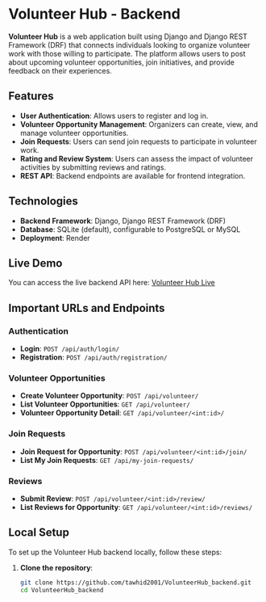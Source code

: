 # Volunteer Hub - Backend

**Volunteer Hub** is a web application built using Django and Django REST Framework (DRF) that connects individuals looking to organize volunteer work with those willing to participate. The platform allows users to post about upcoming volunteer opportunities, join initiatives, and provide feedback on their experiences.

## Features

- **User Authentication**: Allows users to register and log in.
- **Volunteer Opportunity Management**: Organizers can create, view, and manage volunteer opportunities.
- **Join Requests**: Users can send join requests to participate in volunteer work.
- **Rating and Review System**: Users can assess the impact of volunteer activities by submitting reviews and ratings.
- **REST API**: Backend endpoints are available for frontend integration.

## Technologies

- **Backend Framework**: Django, Django REST Framework (DRF)
- **Database**: SQLite (default), configurable to PostgreSQL or MySQL
- **Deployment**: Render

## Live Demo

You can access the live backend API here: [Volunteer Hub Live](https://volunteerhub-backend-zlno.onrender.com/)

## Important URLs and Endpoints

### Authentication

- **Login**: `POST /api/auth/login/`
- **Registration**: `POST /api/auth/registration/`

### Volunteer Opportunities

- **Create Volunteer Opportunity**: `POST /api/volunteer/`
- **List Volunteer Opportunities**: `GET /api/volunteer/`
- **Volunteer Opportunity Detail**: `GET /api/volunteer/<int:id>/`

### Join Requests

- **Join Request for Opportunity**: `POST /api/volunteer/<int:id>/join/`
- **List My Join Requests**: `GET /api/my-join-requests/`

### Reviews

- **Submit Review**: `POST /api/volunteer/<int:id>/review/`
- **List Reviews for Opportunity**: `GET /api/volunteer/<int:id>/reviews/`

## Local Setup

To set up the Volunteer Hub backend locally, follow these steps:

1. **Clone the repository**:
   ```bash
   git clone https://github.com/tawhid2001/VolunteerHub_backend.git
   cd VolunteerHub_backend

